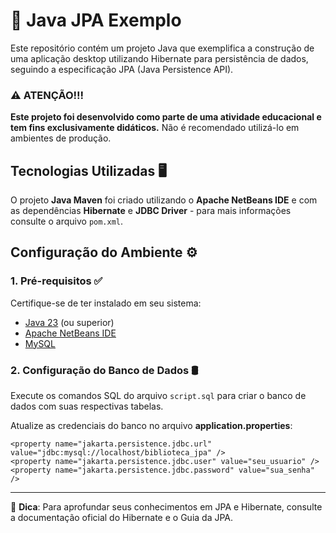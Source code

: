 # 🚀 Java JPA Exemplo

Este repositório contém um projeto Java que exemplifica a construção de uma aplicação desktop utilizando Hibernate para persistência de dados, seguindo a especificação JPA (Java Persistence API).

### ⚠️ ATENÇÃO!!!
**Este projeto foi desenvolvido como parte de uma atividade educacional e tem fins exclusivamente didáticos.** Não é recomendado utilizá-lo em ambientes de produção.


## Tecnologias Utilizadas 🖥️
O projeto **Java Maven** foi criado utilizando o **Apache NetBeans IDE** e com as dependências **Hibernate** e **JDBC Driver** - para mais informações consulte o arquivo `pom.xml`.

## Configuração do Ambiente ⚙️

### 1. Pré-requisitos ✅
Certifique-se de ter instalado em seu sistema:
- [Java 23](https://www.oracle.com/br/java/technologies/downloads/) (ou superior)
- [Apache NetBeans IDE](https://netbeans.apache.org/front/main/index.html)
- [MySQL](https://www.mysql.com)

### 2. Configuração do Banco de Dados 🛢️
Execute os comandos SQL do arquivo `script.sql` para criar o banco de dados com suas respectivas  tabelas.

Atualize as credenciais do banco no arquivo **application.properties**:
```properties
<property name="jakarta.persistence.jdbc.url" value="jdbc:mysql://localhost/biblioteca_jpa" />
<property name="jakarta.persistence.jdbc.user" value="seu_usuario" />
<property name="jakarta.persistence.jdbc.password" value="sua_senha" />
```

---
📌 **Dica**: Para aprofundar seus conhecimentos em JPA e Hibernate, consulte a documentação oficial do Hibernate e o Guia da JPA.

